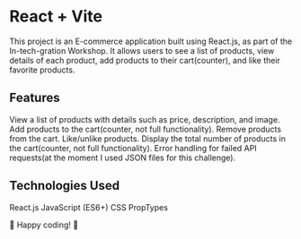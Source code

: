 # React + Vite

This project is an E-commerce application built using React.js, as part of the In-tech-gration Workshop. It allows users to see a list of products, view details of each product, add products to their cart(counter), and like their favorite products.

## Features
View a list of products with details such as price, description, and image.
Add products to the cart(counter, not full functionality).
Remove products from the cart.
Like/unlike products.
Display the total number of products in the cart(counter, not full functionality).
Error handling for failed API requests(at the moment I used JSON files for this challenge). 

## Technologies Used
React.js
JavaScript (ES6+)
CSS
PropTypes

🚀 Happy coding! 🚀
